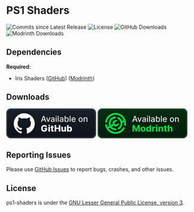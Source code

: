 # PS1 Shaders
![Commits since Latest Release](https://img.shields.io/github/commits-since/grayespinoza/ps1-shaders/latest?style=flat&label=Commits%20since%20Latest%20Release&labelColor=%231b1b1b&color=%230969da)
![License](https://img.shields.io/github/license/grayespinoza/ps1-shaders?style=flat&label=License&labelColor=%231b1b1b&color=%230969da)
![GitHub Downloads](https://img.shields.io/github/downloads/grayespinoza/ps1-shaders/total?style=flat&label=GitHub%20Downloads&labelColor=%231b1b1b&color=%231f883d)
![Modrinth Downloads](https://img.shields.io/modrinth/dt/ps1-shaders?style=flat&label=Modrinth%20Downloads&labelColor=%231b1b1b&color=%231f883d)

## Dependencies
**Required**:
- Iris Shaders ([GitHub](https://github.com/IrisShaders/Iris)) ([Modrinth](https://modrinth.com/mod/iris))

## Downloads
[![GitHub](https://github.com/intergrav/devins-badges/raw/2dc967fc44dc73850eee42c133a55c8ffc5e30cb/assets/cozy/available/github_vector.svg)](https://github.com/grayespinoza/ps1-shaders/releases)
[![Modrinth](https://github.com/intergrav/devins-badges/raw/2dc967fc44dc73850eee42c133a55c8ffc5e30cb/assets/cozy/available/modrinth_vector.svg)](https://modrinth.com/shader/ps1-shaders/versions)

## Reporting Issues
Please use [GitHub Issues](https://github.com/grayespinoza/ps1-shaders/issues) to report bugs, crashes, and other issues.

## License
ps1-shaders is under the [GNU Lesser General Public License, version 3](https://github.com/grayespinoza/ps1-shaders/blob/main/COPYING.LESSER).
